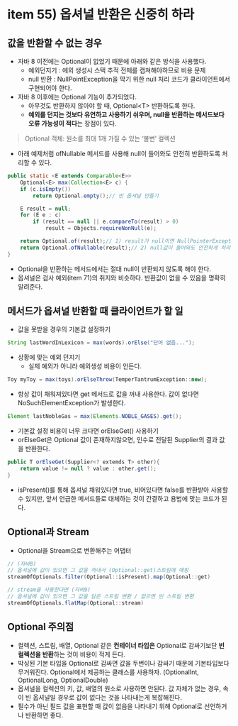 # item 55) 옵셔널 반환은 신중히 하라

## 값을 반환할 수 없는 경우

* 자바 8 이전에는 Optional이 없었기 때문에 아래와 같은 방식을 사용했다.
  * 예외던지기 : 에외 생성시 스택 추적 전체를 캡쳐해야하므로 비용 문제
  * null 반환 : NullPointException을 막기 위한 null 처리 코드가 클라이언트에서 구현되어야 한다.
* 자바 8 이후에는 Optional 기능이 추가되었다.
  * 아무것도 반환하지 않아야 할 때, Optional\<T> 반환하도록 한다.
  * **예외를 던지는 것보다 유연하고 사용하기 쉬우며, null을 반환하는 메서드보다 오류 가능성이 적다**는 장점이 있다.

> Optional 객체: 원소를 최대 1개 가질 수 있는 ‘불변’ 컬렉션

* 아래 예제처럼 ofNullable 메서드를 사용해 null이 들어와도 안전히 반환하도록 처리할 수 있다.

```java
public static <E extends Comparable<E>>
	Optional<E> max(Collection<E> c) {
    if (c.isEmpty())
        return Optional.empty();// 빈 옵셔널 만들기

    E result = null;
    for (E e : c)
        if (result == null || e.compareTo(result) > 0)
            result = Objects.requireNonNull(e);

    return Optional.of(result);// 1) result가 null이면 NullPointerException 발생하는 메서드이다.
    return Optional.ofNullable(result);// 2) null값이 들어와도 안전하게 처리한다.
}
```

* Optional을 반환하는 메서드에서는 절대 null이 반환되지 않도록 해야 한다.
* 옵셔널은 검사 예외(item 71)의 취지와 비슷하다. 반환값이 없을 수 있음을 명확히 알려준다.

## 메서드가 옵셔널 반환할 때 클라이언트가 할 일

* 값을 못받을 경우의 기본값 설정하기

```java
String lastWordInLexicon = max(words).orElse("단어 없음...");
```

* 상황에 맞는 예외 던지기
  * 실제 예외가 아니라 예외생성 비용이 안든다.

```java
Toy myToy = max(toys).orElseThrow(TemperTantrumException::new);
```

* 항상 값이 채워져있다면 get 메서드로 값을 꺼내 사용한다. 값이 없다면 NoSuchElementException가 발생한다.

```java
Element lastNobleGas = max(Elements.NOBLE_GASES).get();
```

* 기본값 설정 비용이 너무 크다면 orElseGet() 사용하기
* orElseGet은 Optional 값이 존재하지않으면, 인수로 전달된 Supplier의 결과 값을 반환한다.

```java
public T orElseGet(Supplier<? extemds T> other){
	return value != null ? value : other.get();
}
```

* isPresent()를 통해 옵셔널 채워있다면 true, 비어있다면 false를 반환받아 사용할 수 있지만, 앞서 언급한 메서드들로 대체하는 것이 간결하고 용법에 맞는 코드가 된다.

## Optional과 Stream

* Optional을 Stream으로 변환해주는 어댑터

```java
// (자바8)
// 옵셔널에 값이 있으면 그 값을 꺼내서 (Optional::get)스트림에 매핑
streamOfOptionals.filter(Optional::isPresent).map(Optional::get)

// stream을 사용한다면 (자바9)
// 옵셔널에 값이 있으면 그 값을 담은 스트림 변환 / 없으면 빈 스트림 변환
streamOfOptionals.flatMap(Optional::stream)

```

## Optional 주의점

* 컬렉션, 스트림, 배열, Optional 같은 **컨테이너 타입은** Optional로 감싸기보단 **빈 컬렉션을 반환**하는 것이 비용이 적게 든다.
* 박싱된 기본 타입을 Optional로 감싸면 값을 두번이나 감싸기 때문에 기본타입보다 무거워진다. Optional에서 제공하는 클래스를 사용하자. (OptionalInt, OptionalLong, OptionalDouble)
* 옵셔널을 컬렉션의 키, 값, 배열의 원소로 사용하면 안된다. 값 자체가 없는 경우, 속이 빈 옵셔널일 경우로 값이 없다는 것을 나타내는게 복잡해진다.
* 필수가 아닌 필드 값을 표현할 때 값이 없음을 나타내기 위해 Optional로 선언하거나 반환하면 좋다.
